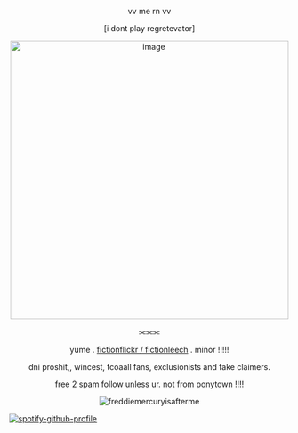 
 <p align="center">vv me rn vv</p>
 <p align="center">[i dont play regretevator]</p>
 <p align="center">
<img width="500" height="500" alt="image" src="https://github.com/user-attachments/assets/480d9cb2-c0f2-4b48-b688-0e9f0356ad42" />
</h4>



<p align="center">⫘⫘⫘</p>

<p align="center">yume . <ins>fictionflickr / fictionleech</ins> . minor !!!!!</p> 
<p align="center">dni proshit,, wincest, tcoaall fans, exclusionists and fake claimers.</p>
<p align="center">free 2 spam follow unless ur. not from ponytown !!!!</p>


<p align="center"> <img src="https://komarev.com/ghpvc/?username=freddiemercuryisafterme&label=Profile%20views&color=green&style=flat" alt="freddiemercuryisafterme" /> </p>

[![spotify-github-profile](https://spotify-github-profile.kittinanx.com/api/view?uid=31f7buoskeg2eh6owoapyrbd5hrq&cover_image=true&theme=novatorem&show_offline=false&background_color=121212&interchange=false&bar_color=53b14f&bar_color_cover=false)](https://github.com/kittinan/spotify-github-profile)

